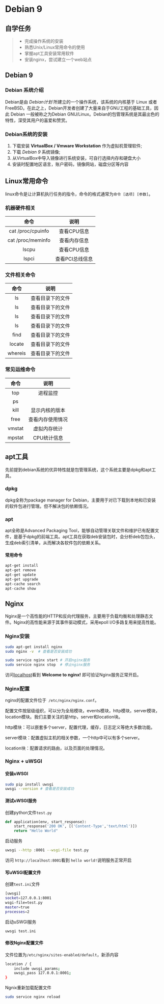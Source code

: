 # Debian 9

## 自学任务
> - 完成操作系统的安装
> - 熟悉Unix/Linux常用命令的使用
> - 掌握apt工具安装常用软件
> - 安装nginx，尝试建立一个web站点


## Debian 9
### Debian 系统介绍
Debian是由 *Debian计划* 所建立的一个操作系统，该系统的内核基于 Linux 或者 FreeBSD。在此之上，Debian开发者创建了大量来自于GNU工程的基础工具，因此 Debian 一般被称之为Debian GNU/Linux。Debian的包管理系统是其最出色的特性，深受其用户的喜爱和赞赏。

### Debian系统的安装
1. 下载安装 **VirtualBox / Vmware Workstation** 作为虚拟机管理软件;
2. 下载 *Debian 9* 系统镜像;
3. 从VirtualBox中导入镜像进行系统安装，可自行选择内存和硬盘大小
4. 安装时配置地区语言，账户密码，镜像网站，磁盘分区等内容 

## Linux常用命令
linux命令是让计算机执行任务的指令，命令的格式通常为```命令 [选项] [参数]```。

### 机器硬件相关
|命令                 |                     说明|
|:-------------------:|:----------------------:|
| cat /proc/cpuinfo   |               查看CPU信息 |
|cat  /proc/meminfo   |               查看内存信息 |
| lscpu               |               查看CPU信息 |
| lspci               |             查看PCI总线信息 |


### 文件相关命令
|命令                 |                     说明|
|:-------------------:|:----------------------:|
| ls                  |         查看目录下的文件 |
| ls                  |         查看目录下的文件 |
| ls                  |         查看目录下的文件 |
| ls                  |         查看目录下的文件 |
| find                  |         查看目录下的文件 |
| locate                  |         查看目录下的文件 |
| whereis                  |         查看目录下的文件 |

### 常见运维命令
|命令                 |                     说明|
|:-------------------:|:----------------------:|
| top                 |               进程监控  |
| ps                  |                |
|kill                 |显示内核的版本 |
|free                 |    查看内存使用情况 |
|vmstat  |  虚拟内存统计|
|mpstat  |  CPU统计信息|


## apt工具
先前提到debian系统的优异特性就是包管理系统，这个系统主要是dpkg和apt工具。

### dpkg
dpkg全称为package manager for Debian，主要用于对已下载到本地和已安装的软件包进行管理。但不解决包的依赖情况。

### apt
apt全称是Advanced Packaging Tool，能够自动管理关联文件和维护已有配置文件，是基于dpkg的前端工具。apt工具在获取deb安装包时，会分析deb包包头，生成deb索引清单，从而解决各软件包的依赖关系。

#### 常用命令
``` bash
apt-get install
apt-get remove
apt-get update
apt-get upgrade
apt-cache search
apt-cache show
```
## Nginx
Nginx是一个高性能的HTTP和反向代理服务，主要用于负载均衡和处理静态文件。Nginx的高性能来源于其事件驱动模式，采用epoll I/O多路复用来提高性能。

### Nginx安装
``` bash
sudo apt-get install nginx
sudo nginx -v  # 查看是否安装成功

sudo service nginx start # 开启nginx服务
sudo service nginx stop  # 停止nginx服务
```
访问[localhost](http://localhost)看到 **Welcome to nginx!** 即可验证Nginx服务正常开启。

### Nginx配置
nginx的配置文件位于``` /etc/nginx/nginx.conf```。

配置文件按层级组织，可以分为全局模块，events模块，http模块，server模块，location模块。我们主要关注的是http，server和location块。

http模块：可以嵌套多个server，配置代理，缓存，日志定义等绝大多数功能。

server模块：配置虚拟主机的相关参数，一个http中可以有多个server。

location块：配置请求的路由，以及页面的处理情况。

### Nginx + uWSGI

#### 安装uWSGI
``` bash
sudo pip install uwsgi 
uwsgi --version # 查看是否安装成功
``` 

#### 测试uWSGI服务
创建python文件```test.py```
``` python
def application(env, start_response):
    start_response('200 OK', [('Content-Type','text/html')])
    return "Hello World"
``` 
启动服务
``` bash
uwsgi --http :8001 --wsgi-file test.py
```
访问 ```http://localhost:8001```看到 ```hello world!```说明服务正常开启

#### 写uWSGI配置文件
创建```test.ini```文件
``` bash
[uwsgi]
socket=127.0.0.1:8001
wsgi-file=test.py
master=true
processes=2
```
启动uSWGI服务
``` bash
uwsgi test.ini
```
#### 修改Nginx配置文件
文件位置为```/etc/nginx/sites-enabled/default```，新添内容
``` bash
location / {
    include uwsgi_params;
    uwsgi_pass 127.0.0.1:8001;
}
```
Ngnix重新加载配置文件
``` bash
sudo service nginx reload

```